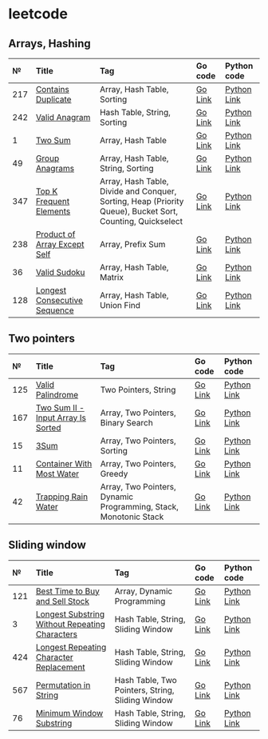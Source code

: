 # leetcode

## Arrays, Hashing

|№|Title|Tag|Go code|Python code|
|:-|:-|:-|:-|:-|
|217|[Contains Duplicate](https://leetcode.com/problems/contains-duplicate/)|Array, Hash Table, Sorting|[Go Link](https://github.com/LeetManSup/leetcode/blob/main/solutions/217ContainsDuplicate/main.go)|[Python Link](https://github.com/LeetManSup/leetcode/blob/main/solutions/217ContainsDuplicate/main.py)|
|242|[Valid Anagram](https://leetcode.com/problems/valid-anagram/)|Hash Table, String, Sorting|[Go Link](https://github.com/LeetManSup/leetcode/blob/main/solutions/242ValidAnagram/main.go)|[Python Link](https://github.com/LeetManSup/leetcode/blob/main/solutions/242ValidAnagram/main.py)|
|1|[Two Sum](https://leetcode.com/problems/two-sum/)|Array, Hash Table|[Go Link](https://github.com/LeetManSup/leetcode/blob/main/solutions/1TwoSum/main.go)|[Python Link](https://github.com/LeetManSup/leetcode/blob/main/solutions/1TwoSum/main.py)|
|49|[Group Anagrams](https://leetcode.com/problems/group-anagrams/)|Array, Hash Table, String, Sorting|[Go Link](https://github.com/LeetManSup/leetcode/blob/main/solutions/49GroupAnagrams/main.go)|[Python Link](https://github.com/LeetManSup/leetcode/blob/main/solutions/49GroupAnagrams/main.py)|
|347|[Top K Frequent Elements](https://leetcode.com/problems/top-k-frequent-elements/description/)|Array, Hash Table, Divide and Conquer, Sorting, Heap (Priority Queue), Bucket Sort, Counting, Quickselect|[Go Link](https://github.com/LeetManSup/leetcode/blob/main/solutions/347TopKFrequentElements/main.go)|[Python Link](https://github.com/LeetManSup/leetcode/blob/main/solutions/347TopKFrequentElements/main.py)|
|238|[Product of Array Except Self](https://leetcode.com/problems/product-of-array-except-self/)|Array, Prefix Sum|[Go Link](https://github.com/LeetManSup/leetcode/blob/main/solutions/238ProductOfArrayExceptSelf/main.go)|[Python Link](https://github.com/LeetManSup/leetcode/blob/main/solutions/238ProductOfArrayExceptSelf/main.py)|
|36|[Valid Sudoku](https://leetcode.com/problems/valid-sudoku/description/)|Array, Hash Table, Matrix|[Go Link](https://github.com/LeetManSup/leetcode/blob/main/solutions/36ValidSudoku/main.go)|[Python Link](https://github.com/LeetManSup/leetcode/blob/main/solutions/36ValidSudoku/main.py)|
|128|[Longest Consecutive Sequence](https://leetcode.com/problems/longest-consecutive-sequence/description/)|Array, Hash Table, Union Find|[Go Link](https://github.com/LeetManSup/leetcode/blob/main/solutions/128LongestConsecutiveSequence/main.go)|[Python Link](https://github.com/LeetManSup/leetcode/blob/main/solutions/128LongestConsecutiveSequence/main.py)|

## Two pointers

|№|Title|Tag|Go code|Python code|
|:-|:-|:-|:-|:-|
|125|[Valid Palindrome](https://leetcode.com/problems/valid-palindrome/description/)|Two Pointers, String|[Go Link](https://github.com/LeetManSup/leetcode/blob/main/solutions/125ValidPalindrome/main.go)|[Python Link](https://github.com/LeetManSup/leetcode/blob/main/solutions/125ValidPalindrome/main.py)|
|167|[Two Sum II - Input Array Is Sorted](https://leetcode.com/problems/two-sum-ii-input-array-is-sorted/description/)|Array, Two Pointers, Binary Search|[Go Link](https://github.com/LeetManSup/leetcode/blob/main/solutions/167TwoSumII-InputArrayIsSorted/main.go)|[Python Link](https://github.com/LeetManSup/leetcode/blob/main/solutions/167TwoSumII-InputArrayIsSorted/main.py)|
|15|[3Sum](https://leetcode.com/problems/3sum/)|Array, Two Pointers, Sorting|[Go Link](https://github.com/LeetManSup/leetcode/blob/main/solutions/153Sum/main.go)|[Python Link](https://github.com/LeetManSup/leetcode/blob/main/solutions/153Sum/main.py)|
|11|[Container With Most Water](https://leetcode.com/problems/container-with-most-water/description/)|Array, Two Pointers, Greedy|[Go Link](https://github.com/LeetManSup/leetcode/blob/main/solutions/11ContainerWithMostWater/main.go)|[Python Link](https://github.com/LeetManSup/leetcode/blob/main/solutions/11ContainerWithMostWater/main.py)|
|42|[Trapping Rain Water](https://leetcode.com/problems/trapping-rain-water/)|Array, Two Pointers, Dynamic Programming, Stack, Monotonic Stack|[Go Link](https://github.com/LeetManSup/leetcode/blob/main/solutions/42TrappingRainWater/main.go)|[Python Link](https://github.com/LeetManSup/leetcode/blob/main/solutions/42TrappingRainWater/main.py)|

## Sliding window

|№|Title|Tag|Go code|Python code|
|:-|:-|:-|:-|:-|
|121|[Best Time to Buy and Sell Stock](https://leetcode.com/problems/best-time-to-buy-and-sell-stock/description/)|Array, Dynamic Programming|[Go Link](https://github.com/LeetManSup/leetcode/blob/main/solutions/121BestTimeToBuyAndSellStock/main.go)|[Python Link](https://github.com/LeetManSup/leetcode/blob/main/solutions/121BestTimeToBuyAndSellStock/main.py)|
|3|[Longest Substring Without Repeating Characters](https://leetcode.com/problems/longest-substring-without-repeating-characters/description/)|Hash Table, String, Sliding Window|[Go Link](https://github.com/LeetManSup/leetcode/blob/main/solutions/3LongestSubstringWithoutRepeatingCharacters/main.go)|[Python Link](https://github.com/LeetManSup/leetcode/blob/main/solutions/3LongestSubstringWithoutRepeatingCharacters/main.py)|
|424|[Longest Repeating Character Replacement](https://leetcode.com/problems/longest-repeating-character-replacement/description/)|Hash Table, String, Sliding Window|[Go Link](https://github.com/LeetManSup/leetcode/blob/main/solutions/424LongestRepeatingCharacterReplacement/main.go)|[Python Link](https://github.com/LeetManSup/leetcode/blob/main/solutions/424LongestRepeatingCharacterReplacement/main.py)|
|567|[Permutation in String](https://leetcode.com/problems/permutation-in-string/description/)|Hash Table, Two Pointers, String, Sliding Window|[Go Link](https://github.com/LeetManSup/leetcode/blob/main/solutions/567PermutationInString/main.go)|[Python Link](https://github.com/LeetManSup/leetcode/blob/main/solutions/567PermutationInString/main.py)|
|76|[Minimum Window Substring](https://leetcode.com/problems/minimum-window-substring/description/)|Hash Table, String, Sliding Window|[Go Link](https://github.com/LeetManSup/leetcode/blob/main/solutions/76MinimumWindowSubstring/main.go)|[Python Link](https://github.com/LeetManSup/leetcode/blob/main/solutions/76MinimumWindowSubstring/main.py)|
